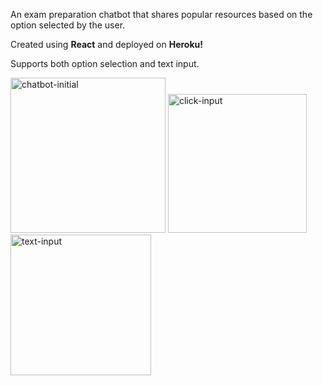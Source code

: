 An exam preparation chatbot that shares popular resources based on the option selected by the user.

Created using **React** and deployed on **Heroku!**

Supports both option selection and text input.

<img width="248" alt="chatbot-initial" src="https://user-images.githubusercontent.com/63442607/189492411-00644776-1c39-4244-b13e-68d1ab9c320a.png">

<img width="222" alt="click-input" src="https://user-images.githubusercontent.com/63442607/189492613-5c91707a-716d-4ba1-81fd-f8ace042aba5.png">

<img width="225" alt="text-input" src="https://user-images.githubusercontent.com/63442607/189492645-ba5720c0-f721-4b96-9c73-f61f4fb7fa4d.png">




